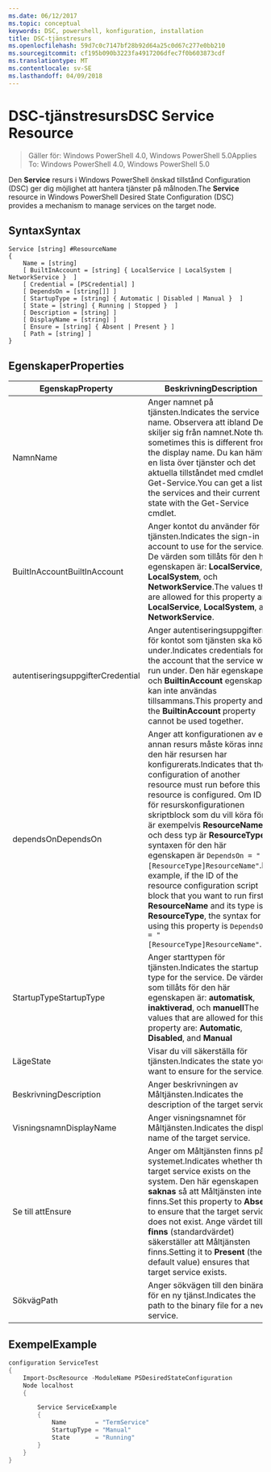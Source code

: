 ```yaml
---
ms.date: 06/12/2017
ms.topic: conceptual
keywords: DSC, powershell, konfiguration, installation
title: DSC-tjänstresurs
ms.openlocfilehash: 59d7c0c7147bf28b92d64a25c0d67c277e0bb210
ms.sourcegitcommit: cf195b090b3223fa4917206dfec7f0b603873cdf
ms.translationtype: MT
ms.contentlocale: sv-SE
ms.lasthandoff: 04/09/2018
---
```

# <a name="dsc-service-resource"></a><span data-ttu-id="a4a19-103">DSC-tjänstresurs</span><span class="sxs-lookup"><span data-stu-id="a4a19-103">DSC Service Resource</span></span>

> <span data-ttu-id="a4a19-104">Gäller för: Windows PowerShell 4.0, Windows PowerShell 5.0</span><span class="sxs-lookup"><span data-stu-id="a4a19-104">Applies To: Windows PowerShell 4.0, Windows PowerShell 5.0</span></span>


<span data-ttu-id="a4a19-105">Den **Service** resurs i Windows PowerShell önskad tillstånd Configuration (DSC) ger dig möjlighet att hantera tjänster på målnoden.</span><span class="sxs-lookup"><span data-stu-id="a4a19-105">The **Service** resource in Windows PowerShell Desired State Configuration (DSC) provides a mechanism to manage services on the target node.</span></span>

## <a name="syntax"></a><span data-ttu-id="a4a19-106">Syntax</span><span class="sxs-lookup"><span data-stu-id="a4a19-106">Syntax</span></span>

```
Service [string] #ResourceName
{
    Name = [string]
    [ BuiltInAccount = [string] { LocalService | LocalSystem | NetworkService }  ]
    [ Credential = [PSCredential] ]
    [ DependsOn = [string[]] ]
    [ StartupType = [string] { Automatic | Disabled | Manual }  ]
    [ State = [string] { Running | Stopped }  ]
    [ Description = [string] ]
    [ DisplayName = [string] ]
    [ Ensure = [string] { Absent | Present } ]
    [ Path = [string] ]
}
```

## <a name="properties"></a><span data-ttu-id="a4a19-107">Egenskaper</span><span class="sxs-lookup"><span data-stu-id="a4a19-107">Properties</span></span>

|  <span data-ttu-id="a4a19-108">Egenskap</span><span class="sxs-lookup"><span data-stu-id="a4a19-108">Property</span></span>  |  <span data-ttu-id="a4a19-109">Beskrivning</span><span class="sxs-lookup"><span data-stu-id="a4a19-109">Description</span></span>   |
|---|---|
| <span data-ttu-id="a4a19-110">Namn</span><span class="sxs-lookup"><span data-stu-id="a4a19-110">Name</span></span>| <span data-ttu-id="a4a19-111">Anger namnet på tjänsten.</span><span class="sxs-lookup"><span data-stu-id="a4a19-111">Indicates the service name.</span></span> <span data-ttu-id="a4a19-112">Observera att ibland Detta skiljer sig från namnet.</span><span class="sxs-lookup"><span data-stu-id="a4a19-112">Note that sometimes this is different from the display name.</span></span> <span data-ttu-id="a4a19-113">Du kan hämta en lista över tjänster och det aktuella tillståndet med cmdleten Get-Service.</span><span class="sxs-lookup"><span data-stu-id="a4a19-113">You can get a list of the services and their current state with the Get-Service cmdlet.</span></span>|
| <span data-ttu-id="a4a19-114">BuiltInAccount</span><span class="sxs-lookup"><span data-stu-id="a4a19-114">BuiltInAccount</span></span>| <span data-ttu-id="a4a19-115">Anger kontot du använder för tjänsten.</span><span class="sxs-lookup"><span data-stu-id="a4a19-115">Indicates the sign-in account to use for the service.</span></span> <span data-ttu-id="a4a19-116">De värden som tillåts för den här egenskapen är: **LocalService**, **LocalSystem**, och **NetworkService**.</span><span class="sxs-lookup"><span data-stu-id="a4a19-116">The values that are allowed for this property are: **LocalService**, **LocalSystem**, and **NetworkService**.</span></span>|
| <span data-ttu-id="a4a19-117">autentiseringsuppgifter</span><span class="sxs-lookup"><span data-stu-id="a4a19-117">Credential</span></span>| <span data-ttu-id="a4a19-118">Anger autentiseringsuppgifterna för kontot som tjänsten ska köras under.</span><span class="sxs-lookup"><span data-stu-id="a4a19-118">Indicates credentials for the account that the service will run under.</span></span> <span data-ttu-id="a4a19-119">Den här egenskapen och __BuiltinAccount__ egenskapen kan inte användas tillsammans.</span><span class="sxs-lookup"><span data-stu-id="a4a19-119">This property and the __BuiltinAccount__ property cannot be used together.</span></span>|
| <span data-ttu-id="a4a19-120">dependsOn</span><span class="sxs-lookup"><span data-stu-id="a4a19-120">DependsOn</span></span>| <span data-ttu-id="a4a19-121">Anger att konfigurationen av en annan resurs måste köras innan den här resursen har konfigurerats.</span><span class="sxs-lookup"><span data-stu-id="a4a19-121">Indicates that the configuration of another resource must run before this resource is configured.</span></span> <span data-ttu-id="a4a19-122">Om ID för resurskonfigurationen skriptblock som du vill köra först är exempelvis __ResourceName__ och dess typ är __ResourceType__, syntaxen för den här egenskapen är `DependsOn = "[ResourceType]ResourceName"`.</span><span class="sxs-lookup"><span data-stu-id="a4a19-122">For example, if the ID of the resource configuration script block that you want to run first is __ResourceName__ and its type is __ResourceType__, the syntax for using this property is `DependsOn = "[ResourceType]ResourceName"`.</span></span>|
| <span data-ttu-id="a4a19-123">StartupType</span><span class="sxs-lookup"><span data-stu-id="a4a19-123">StartupType</span></span>| <span data-ttu-id="a4a19-124">Anger starttypen för tjänsten.</span><span class="sxs-lookup"><span data-stu-id="a4a19-124">Indicates the startup type for the service.</span></span> <span data-ttu-id="a4a19-125">De värden som tillåts för den här egenskapen är: **automatisk**, **inaktiverad**, och **manuell**</span><span class="sxs-lookup"><span data-stu-id="a4a19-125">The values that are allowed for this property are: **Automatic**, **Disabled**, and **Manual**</span></span>|
| <span data-ttu-id="a4a19-126">Läge</span><span class="sxs-lookup"><span data-stu-id="a4a19-126">State</span></span>| <span data-ttu-id="a4a19-127">Visar du vill säkerställa för tjänsten.</span><span class="sxs-lookup"><span data-stu-id="a4a19-127">Indicates the state you want to ensure for the service.</span></span>|
| <span data-ttu-id="a4a19-128">Beskrivning</span><span class="sxs-lookup"><span data-stu-id="a4a19-128">Description</span></span> | <span data-ttu-id="a4a19-129">Anger beskrivningen av Måltjänsten.</span><span class="sxs-lookup"><span data-stu-id="a4a19-129">Indicates the description of the target service.</span></span>|
| <span data-ttu-id="a4a19-130">Visningsnamn</span><span class="sxs-lookup"><span data-stu-id="a4a19-130">DisplayName</span></span> | <span data-ttu-id="a4a19-131">Anger visningsnamnet för Måltjänsten.</span><span class="sxs-lookup"><span data-stu-id="a4a19-131">Indicates the display name of the target service.</span></span>|
| <span data-ttu-id="a4a19-132">Se till att</span><span class="sxs-lookup"><span data-stu-id="a4a19-132">Ensure</span></span> | <span data-ttu-id="a4a19-133">Anger om Måltjänsten finns på systemet.</span><span class="sxs-lookup"><span data-stu-id="a4a19-133">Indicates whether the target service exists on the system.</span></span> <span data-ttu-id="a4a19-134">Den här egenskapen **saknas** så att Måltjänsten inte finns.</span><span class="sxs-lookup"><span data-stu-id="a4a19-134">Set this property to **Absent** to ensure that the target service does not exist.</span></span> <span data-ttu-id="a4a19-135">Ange värdet till **finns** (standardvärdet) säkerställer att Måltjänsten finns.</span><span class="sxs-lookup"><span data-stu-id="a4a19-135">Setting it to **Present** (the default value) ensures that target service exists.</span></span>|
| <span data-ttu-id="a4a19-136">Sökväg</span><span class="sxs-lookup"><span data-stu-id="a4a19-136">Path</span></span> | <span data-ttu-id="a4a19-137">Anger sökvägen till den binära fil för en ny tjänst.</span><span class="sxs-lookup"><span data-stu-id="a4a19-137">Indicates the path to the binary file for a new service.</span></span>|

## <a name="example"></a><span data-ttu-id="a4a19-138">Exempel</span><span class="sxs-lookup"><span data-stu-id="a4a19-138">Example</span></span>

```powershell
configuration ServiceTest
{
    Import-DscResource -ModuleName PSDesiredStateConfiguration
    Node localhost
    {

        Service ServiceExample
        {
            Name        = "TermService"
            StartupType = "Manual"
            State       = "Running"
        }
    }
}
```